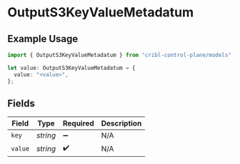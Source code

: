 # OutputS3KeyValueMetadatum

## Example Usage

```typescript
import { OutputS3KeyValueMetadatum } from "cribl-control-plane/models";

let value: OutputS3KeyValueMetadatum = {
  value: "<value>",
};
```

## Fields

| Field              | Type               | Required           | Description        |
| ------------------ | ------------------ | ------------------ | ------------------ |
| `key`              | *string*           | :heavy_minus_sign: | N/A                |
| `value`            | *string*           | :heavy_check_mark: | N/A                |